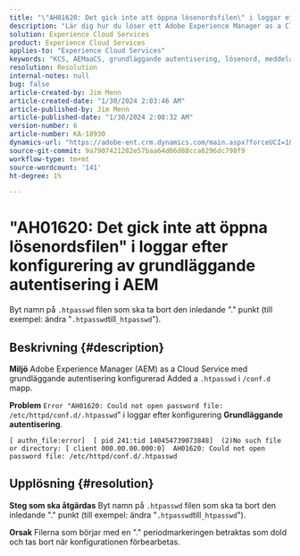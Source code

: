 ```yaml
---
title: "\"AH01620: Det gick inte att öppna lösenordsfilen\" i loggar efter konfigurering av grundläggande autentisering i AEM dispatcher"
description: "Lär dig hur du löser ett Adobe Experience Manager as a Cloud Service-problem där felet \"AH01620\" visas i loggar när grundläggande autentisering har konfigurerats."
solution: Experience Cloud Services
product: Experience Cloud Services
applies-to: "Experience Cloud Services"
keywords: "KCS, AEMaaCS, grundläggande autentisering, lösenord, meddelande, loggar, AEM, dispatcher, Adobe Experience Manager, AH01620, felsökning"
resolution: Resolution
internal-notes: null
bug: false
article-created-by: Jim Menn
article-created-date: "1/30/2024 2:03:46 AM"
article-published-by: Jim Menn
article-published-date: "1/30/2024 2:08:32 AM"
version-number: 6
article-number: KA-18930
dynamics-url: "https://adobe-ent.crm.dynamics.com/main.aspx?forceUCI=1&pagetype=entityrecord&etn=knowledgearticle&id=77150dc9-13bf-ee11-9079-6045bd006268"
source-git-commit: 9a7907421282e57baa64d06d88cca6296dc798f9
workflow-type: tm+mt
source-wordcount: '141'
ht-degree: 1%

---
```


# &quot;AH01620: Det gick inte att öppna lösenordsfilen&quot; i loggar efter konfigurering av grundläggande autentisering i AEM


Byt namn på `.htpasswd` filen som ska ta bort den inledande &quot;.&quot; punkt (till exempel: ändra &quot;`.htpasswd`till`_htpasswd`&quot;).

## Beskrivning {#description}


<b>Miljö</b>
Adobe Experience Manager (AEM) as a Cloud Service med grundläggande autentisering konfigurerad Added a `.htpasswd` i `/conf.d` mapp.

<b>Problem</b>
`Error "AH01620: Could not open password file: /etc/httpd/conf.d/.htpasswd`&quot; i loggar efter konfigurering <b>Grundläggande autentisering</b>.


```
[ authn_file:error]  [ pid 241:tid 140454739073848]  (2)No such file or directory: [ client 000.00.00.000:0]  AH01620: Could not open password file: /etc/httpd/conf.d/.htpasswd
```





## Upplösning {#resolution}


<b>Steg som ska åtgärdas</b>
Byt namn på `.htpasswd` filen som ska ta bort den inledande &quot;.&quot; punkt (till exempel: ändra &quot;`.htpasswd`till`_htpasswd`&quot;).

<b>Orsak</b>
Filerna som börjar med en &quot;.&quot; periodmarkeringen betraktas som dold och tas bort när konfigurationen förbearbetas.
